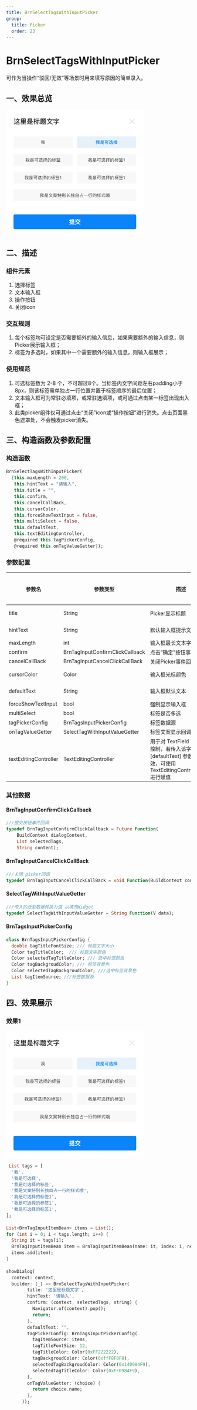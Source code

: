 ```yaml
---
title: BrnSelectTagsWithInputPicker
group:
  title: Picker
  order: 23
---
```


# BrnSelectTagsWithInputPicker

可作为当操作“驳回/无效”等场景时用来填写原因的简单录入。

## 一、效果总览

<img src="./img/BrnSelectTagsWithInputPicker1.png" style="zoom:50%;" />

## 二、描述

### 组件元素

1. 选择标签
2. 文本输入框
3. 操作按钮
4. 关闭icon

### 交互规则

1. 每个标签均可设定是否需要额外的输入信息，如果需要额外的输入信息，则Picker展示输入框；
2. 标签为多选时，如果其中一个需要额外的输入信息，则输入框展示；

### 使用规范

1. 可选标签数为 2-8 个，不可超过8个。当标签内文字间距左右padding小于8px，则该标签需单独占一行位置并置于标签顺序的最后位置；
2. 文本输入框可为常驻必填项，或常驻选填项，或可通过点击某一标签出现出入框；
3. 此类picker组件仅可通过点击“关闭”icon或“操作按钮”进行消失。点击页面黑色遮罩处，不会触发picker消失。

## 三、构造函数及参数配置

### 构造函数


```dart
BrnSelectTagsWithInputPicker(  
  {this.maxLength = 200,  
   this.hintText = "请输入",  
   this.title = "",  
   this.confirm,  
   this.cancelCallBack,  
   this.cursorColor,  
   this.forceShowTextInput = false,  
   this.multiSelect = false,  
   this.defaultText,  
   this.textEditingController,  
   @required this.tagPickerConfig,  
   @required this.onTagValueGetter});  
```
### 参数配置

| 参数名 | 参数类型 | 描述 | 是否必填 | 默认值 |
| --- | --- | --- | --- | --- |
| title | String | Picker显示标题 | 否 | 空字符串 |
| hintText | String | 默认输入框提示文本 | 否 | 请输入 |
| maxLength | int | 输入框最长文本字符数 | 否 | 200 |
| confirm | BrnTagInputConfirmClickCallback | 点击“确定”按钮事件回调 | 否 | - |
| cancelCallBack | BrnTagInputCancelClickCallBack | 关闭Picker事件回调 | 否 | - |
| cursorColor | Color | 输入框光标颜色 | 否 | 主题色 |
| defaultText | String | 输入框默认文本 | 否 | 空字符串 |
| forceShowTextInput | bool | 强制显示输入框 | 否 | FALSE |
| multiSelect | bool | 标签是否多选 | 否 | FALSE |
| tagPickerConfig | BrnTagsInputPickerConfig | 标签数据源 | 是 | null |
| onTagValueGetter | SelectTagWithInputValueGetter | 标签文案显示回调 | 是 | null |
| textEditingController | TextEditingController | 用于对 TextField 更精细的控制，若传入该字段，[defaultText] 参数将失效，可使用 TextEditingController.text 进行赋值 | 否 |  |

### 其他数据

#### BrnTagInputConfirmClickCallback


```dart
///提交按钮事件回调  
typedef BrnTagInputConfirmClickCallback = Future Function(  
    BuildContext dialogContext,  
    List selectedTags,  
    String content);  

```
#### BrnTagInputCancelClickCallBack


```dart
///关闭 picker回调  
typedef BrnTagInputCancelClickCallBack = void Function(BuildContext context);  

```
#### SelectTagWithInputValueGetter


```dart
///传入的泛型数据转换为值 以填充Widget  
typedef SelectTagWithInputValueGetter = String Function(V data);  

```
#### BrnTagsInputPickerConfig


```dart
class BrnTagsInputPickerConfig {  
  double tagTitleFontSize; /// 标题文字大小  
  Color tagTitleColor;  /// 标题文字颜色  
  Color selectedTagTitleColor; /// 选中标签颜色  
  Color tagBackgroudColor; /// 标签背景色  
  Color selectedTagBackgroudColor; ///选中标签背景色  
  List tagItemSource; ///标签数据源  
}
```
## 四、效果展示

### 效果1

<img src="./img/BrnSelectTagsWithInputPicker1.png" style="zoom:50%;" />



```dart
 List tags = [
  '我',
  '我是可选择',
  '我是可选择的标签',
  '我是文案特别长独自占一行的样式哦',
  '我是可选择的标签1',
  '我是可选择的标签1',
  '我是可选择的标签1',
];

List<BrnTagInputItemBean> items = List();
for (int i = 0; i < tags.length; i++) {
  String it = tags[i];
  BrnTagInputItemBean item = BrnTagInputItemBean(name: it, index: i, needExplane: (i % 2 == 0));
  items.add(item);
}

showDialog(
  context: context,
  builder: (_) => BrnSelectTagsWithInputPicker(
        title: '这里是标题文字',
        hintText: '请输入',
        confirm: (context, selectedTags, string) {
          Navigator.of(context).pop();
          return;
        },
        defaultText: "",
        tagPickerConfig: BrnTagsInputPickerConfig(
          tagItemSource: items,
          tagTitleFontSize: 12,
          tagTitleColor: Color(0xFF222222),
          tagBackgroudColor: Color(0xffF8F8F8),
          selectedTagBackgroudColor: Color(0x140984F9),
          selectedTagTitleColor: Color(0xFF0984F9),
        ),
        onTagValueGetter: (choice) {
          return choice.name;
        },
      ));
```
